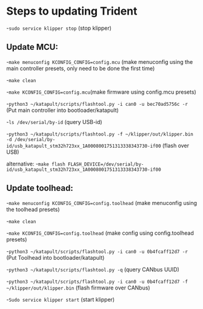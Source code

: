 # Steps to updating Trident

-`sudo service klipper stop` (stop klipper)

## Update MCU:

-`make menuconfig KCONFIG_CONFIG=config.mcu` (make menuconfig using the main controller presets, only need to be done the first time)

-`make clean`

-`make KCONFIG_CONFIG=config.mcu`(make firmware using config.mcu presets)

-`python3 ~/katapult/scripts/flashtool.py -i can0 -u bec70ad5756c -r` (Put main controller into bootloader/katapult)

-`ls /dev/serial/by-id` (query USB-id)

-`python3 ~/katapult/scripts/flashtool.py -f ~/klipper/out/klipper.bin -d /dev/serial/by-id/usb_katapult_stm32h723xx_1A0008001751313338343730-if00` (flash over USB)

alternative:
-`make flash FLASH_DEVICE=/dev/serial/by-id/usb_katapult_stm32h723xx_1A0008001751313338343730-if00`

## Update toolhead:

-`make menuconfig KCONFIG_CONFIG=config.toolhead` (make menuconfig using the toolhead presets)

-`make clean`

-`make KCONFIG_CONFIG=config.toolhead` (make config using config.toolhead presets)

-`python3 ~/katapult/scripts/flashtool.py -i can0 -u 0b4fcaff12d7 -r` (Put Toolhead into bootloader/katapult)

-`python3 ~/katapult/scripts/flashtool.py -q` (query CANbus UUID)

-`python3 ~/katapult/scripts/flashtool.py -i can0 -u 0b4fcaff12d7 -f ~/klipper/out/klipper.bin` (flash firmware over CANbus)

-`Sudo service klipper start` (start klipper)
